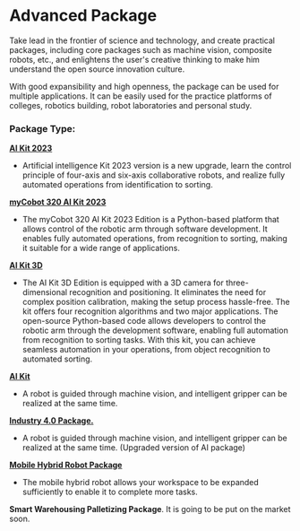 # Advanced Package

Take lead in the frontier of science and technology, and create practical packages, including core packages such as machine vision, composite robots, etc., and enlightens the user\'s creative thinking to make him understand the open source innovation culture.

With good expansibility and high openness, the package can be used for multiple applications. It can be easily used for the practice platforms of colleges, robotics building, robot laboratories and personal study.

### Package Type:

[**AI Kit 2023**](../../2-serialproduct/2.9-AIkit2023en/introduce.md)

* Artificial intelligence Kit 2023 version is a new upgrade, learn the control principle of four-axis and six-axis collaborative robots, and realize fully automated operations from identification to sorting.

[**myCobot 320 AI Kit 2023**](../../2-serialproduct/2.10-AIkit2023en_320/introduce.md)

* The myCobot 320 AI Kit 2023 Edition is a Python-based platform that allows control of the robotic arm through software development. It enables fully automated operations, from recognition to sorting, making it suitable for a wide range of applications.

[**AI Kit 3D**](../../2-serialproduct/2.11-AIkit2023en_3D/introduce.md)

* The AI Kit 3D Edition is equipped with a 3D camera for three-dimensional recognition and positioning. It eliminates the need for complex position calibration, making the setup process hassle-free. The kit offers four recognition algorithms and two major applications. The open-source Python-based code allows developers to control the robotic arm through the development software, enabling full automation from recognition to sorting tasks. With this kit, you can achieve seamless automation in your operations, from object recognition to automated sorting.

[**AI Kit**](../../2-serialproduct/2.8-kit/2.8.1-kit.md) 

* A robot is guided through machine vision, and intelligent gripper can be realized
at the same time.

[**Industry 4.0 Package.**](../../2-serialproduct/2.8-kit/2.8.2-AIKit_pre.md) 

* A robot is guided through machine vision, and intelligent gripper can be realized
at the same time. (Upgraded version of AI package)

[**Mobile Hybrid Robot Package**](../../2-serialproduct/2.5-myAGV.md)

* The mobile hybrid robot allows your workspace to be expanded sufficiently to enable it to complete more tasks.

**Smart Warehousing Palletizing Package**. It is going to be put on the market soon.
